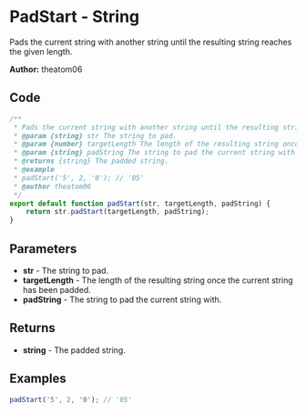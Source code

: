 # PadStart - String
Pads the current string with another string until the resulting string reaches the given length.

**Author:** theatom06


## Code
```js
/**
 * Pads the current string with another string until the resulting string reaches the given length.
 * @param {string} str The string to pad.
 * @param {number} targetLength The length of the resulting string once the current string has been padded.
 * @param {string} padString The string to pad the current string with.
 * @returns {string} The padded string.
 * @example
 * padStart('5', 2, '0'); // '05'
 * @author theatom06
 */
export default function padStart(str, targetLength, padString) {
    return str.padStart(targetLength, padString);
}
```

## Parameters
* **str** - The string to pad.
* **targetLength** - The length of the resulting string once the current string has been padded.
* **padString** - The string to pad the current string with.


## Returns
* **string** - The padded string.


## Examples
```js
padStart('5', 2, '0'); // '05'

```
